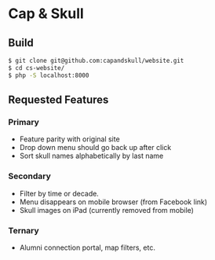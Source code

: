 # Cap & Skull

## Build

```bash
$ git clone git@github.com:capandskull/website.git
$ cd cs-website/
$ php -S localhost:8000
```

## Requested Features

### Primary
- Feature parity with original site
- Drop down menu should go back up after click
- Sort skull names alphabetically by last name

### Secondary
- Filter by time or decade.
- Menu disappears on mobile browser (from Facebook link)
- Skull images on iPad (currently removed from mobile)

### Ternary
- Alumni connection portal, map filters, etc.
